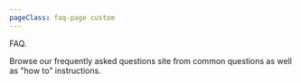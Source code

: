 ```yaml
---
pageClass: faq-page custom
---
```


 <faq-page
  :title="'FAQ'"
  :description="'Browse our frequently asked questions site from common questions as well as &quot;how to&quot; instructions.'"
 />
 
 <div class="text-hidden">
   <p>FAQ.</p>
   <p>Browse our frequently asked questions site from common questions as well as "how to" instructions.</p>
 </div>
